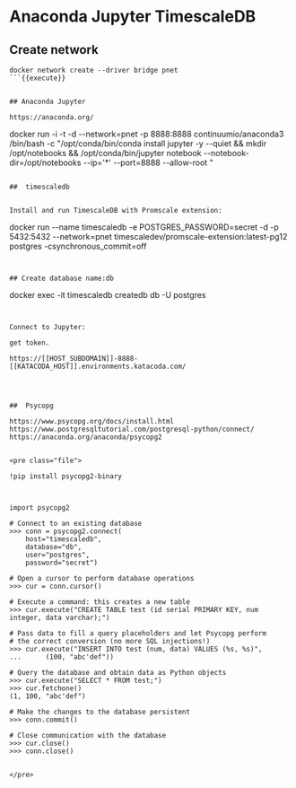 # Anaconda Jupyter TimescaleDB




## Create network

```
docker network create --driver bridge pnet
```{{execute}}


## Anaconda Jupyter

https://anaconda.org/

```
docker run -i -t -d --network=pnet -p 8888:8888 continuumio/anaconda3 /bin/bash -c "/opt/conda/bin/conda install jupyter -y --quiet && mkdir /opt/notebooks && /opt/conda/bin/jupyter notebook --notebook-dir=/opt/notebooks --ip='*' --port=8888 --allow-root " 
```{{execute}}

##  timescaledb


Install and run TimescaleDB with Promscale extension:

```
docker run --name timescaledb -e POSTGRES_PASSWORD=secret -d -p 5432:5432 --network=pnet timescaledev/promscale-extension:latest-pg12 postgres -csynchronous_commit=off
```{{execute}}


## Create database name:db

```
docker exec -it timescaledb  createdb db -U postgres
```{{execute}}


Connect to Jupyter:

get token.

https://[[HOST_SUBDOMAIN]]-8888-[[KATACODA_HOST]].environments.katacoda.com/




##  Psycopg

https://www.psycopg.org/docs/install.html
https://www.postgresqltutorial.com/postgresql-python/connect/
https://anaconda.org/anaconda/psycopg2


<pre class="file">

!pip install psycopg2-binary



import psycopg2

# Connect to an existing database
>>> conn = psycopg2.connect(
    host="timescaledb",
    database="db",
    user="postgres",
    password="secret")

# Open a cursor to perform database operations
>>> cur = conn.cursor()

# Execute a command: this creates a new table
>>> cur.execute("CREATE TABLE test (id serial PRIMARY KEY, num integer, data varchar);")

# Pass data to fill a query placeholders and let Psycopg perform
# the correct conversion (no more SQL injections!)
>>> cur.execute("INSERT INTO test (num, data) VALUES (%s, %s)",
...      (100, "abc'def"))

# Query the database and obtain data as Python objects
>>> cur.execute("SELECT * FROM test;")
>>> cur.fetchone()
(1, 100, "abc'def")

# Make the changes to the database persistent
>>> conn.commit()

# Close communication with the database
>>> cur.close()
>>> conn.close()


</pre>



